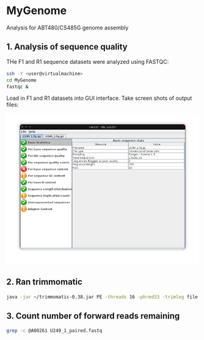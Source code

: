 # MyGenome
Analysis for ABT480/CS485G genome assembly

## 1. Analysis of sequence quality
THe F1 and R1 sequence datasets were analyzed using FASTQC:
```bash
ssh -Y <user@virtualmachine>
cd MyGenome
fastqc &
```
Load in F1 and R1 datasets into GUI interface.
Take screen shots of output files:

![F1screenshot.png](/data/F1screenshot.png)

## 2. Ran trimmomatic
```bash
java -jar ~/trimmomatic-0.38.jar PE -threads 16 -phred33 -trimlog file.txt U249_1.fq.gz U249_2.fq.gz U249_1_paired.fastq U249_1_unpaired.fastq U249_2_paired.fastq U249_2_unpaired.fastq ILLUMINACLIP:adaptors.fasta:2:30:10 SLIDINGWINDOW:20:20 MINLEN:100
```

## 3. Count number of forward reads remaining
```bash
grep -c @A00261 U249_1_paired.fastq
```
